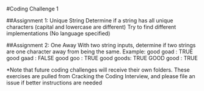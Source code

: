 #Coding Challenge 1

##Assignment 1: Unique String
Determine if a string has all unique characters (capital and lowercase are different)
Try to find different implementations
(No language specified)

##Assignment 2: One Away
With two string inputs, determine if two strings are one character away from being the same.
Example:
good goad : TRUE
good gaad : FALSE
good goo  : TRUE
good goods: TRUE
GOOD good : TRUE

*Note that future coding challenges will receive their own folders. These exercises are pulled from Cracking the Coding Interview, and please file an issue if better instructions are needed